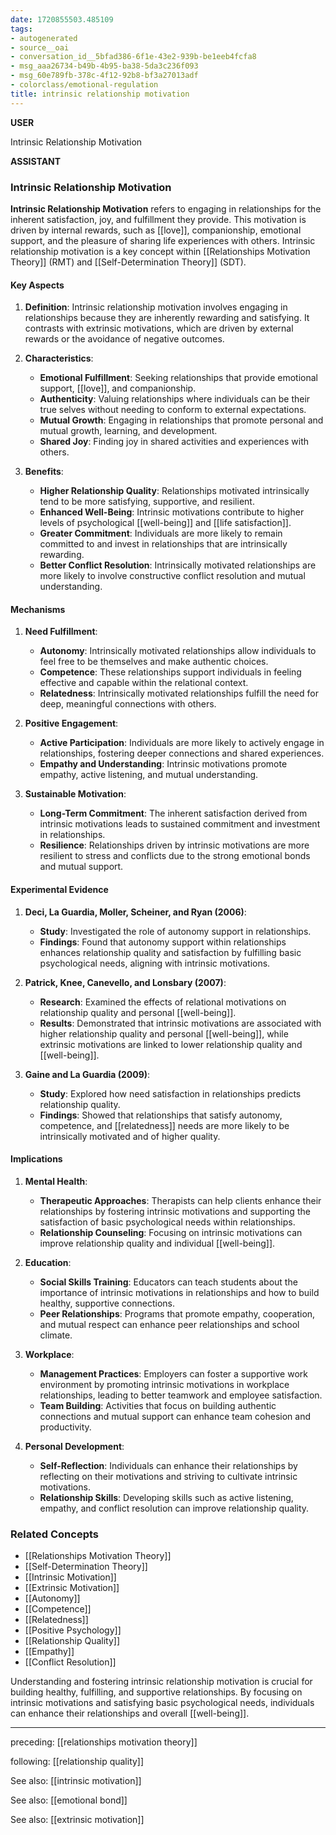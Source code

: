```yaml
---
date: 1720855503.485109
tags:
- autogenerated
- source__oai
- conversation_id__5bfad386-6f1e-43e2-939b-be1eeb4fcfa8
- msg_aaa26734-b49b-4b95-ba38-5da3c236f093
- msg_60e789fb-378c-4f12-92b8-bf3a27013adf
- colorclass/emotional-regulation
title: intrinsic relationship motivation
---
```


**USER**

Intrinsic Relationship Motivation


**ASSISTANT**

### Intrinsic Relationship Motivation

**Intrinsic Relationship Motivation** refers to engaging in relationships for the inherent satisfaction, joy, and fulfillment they provide. This motivation is driven by internal rewards, such as [[love]], companionship, emotional support, and the pleasure of sharing life experiences with others. Intrinsic relationship motivation is a key concept within [[Relationships Motivation Theory]] (RMT) and [[Self-Determination Theory]] (SDT).

#### Key Aspects

1. **Definition**:
   Intrinsic relationship motivation involves engaging in relationships because they are inherently rewarding and satisfying. It contrasts with extrinsic motivations, which are driven by external rewards or the avoidance of negative outcomes.

2. **Characteristics**:
   - **Emotional Fulfillment**: Seeking relationships that provide emotional support, [[love]], and companionship.
   - **Authenticity**: Valuing relationships where individuals can be their true selves without needing to conform to external expectations.
   - **Mutual Growth**: Engaging in relationships that promote personal and mutual growth, learning, and development.
   - **Shared Joy**: Finding joy in shared activities and experiences with others.

3. **Benefits**:
   - **Higher Relationship Quality**: Relationships motivated intrinsically tend to be more satisfying, supportive, and resilient.
   - **Enhanced Well-Being**: Intrinsic motivations contribute to higher levels of psychological [[well-being]] and [[life satisfaction]].
   - **Greater Commitment**: Individuals are more likely to remain committed to and invest in relationships that are intrinsically rewarding.
   - **Better Conflict Resolution**: Intrinsically motivated relationships are more likely to involve constructive conflict resolution and mutual understanding.

#### Mechanisms

1. **Need Fulfillment**:
   - **Autonomy**: Intrinsically motivated relationships allow individuals to feel free to be themselves and make authentic choices.
   - **Competence**: These relationships support individuals in feeling effective and capable within the relational context.
   - **Relatedness**: Intrinsically motivated relationships fulfill the need for deep, meaningful connections with others.

2. **Positive Engagement**:
   - **Active Participation**: Individuals are more likely to actively engage in relationships, fostering deeper connections and shared experiences.
   - **Empathy and Understanding**: Intrinsic motivations promote empathy, active listening, and mutual understanding.

3. **Sustainable Motivation**:
   - **Long-Term Commitment**: The inherent satisfaction derived from intrinsic motivations leads to sustained commitment and investment in relationships.
   - **Resilience**: Relationships driven by intrinsic motivations are more resilient to stress and conflicts due to the strong emotional bonds and mutual support.

#### Experimental Evidence

1. **Deci, La Guardia, Moller, Scheiner, and Ryan (2006)**:
   - **Study**: Investigated the role of autonomy support in relationships.
   - **Findings**: Found that autonomy support within relationships enhances relationship quality and satisfaction by fulfilling basic psychological needs, aligning with intrinsic motivations.

2. **Patrick, Knee, Canevello, and Lonsbary (2007)**:
   - **Research**: Examined the effects of relational motivations on relationship quality and personal [[well-being]].
   - **Results**: Demonstrated that intrinsic motivations are associated with higher relationship quality and personal [[well-being]], while extrinsic motivations are linked to lower relationship quality and [[well-being]].

3. **Gaine and La Guardia (2009)**:
   - **Study**: Explored how need satisfaction in relationships predicts relationship quality.
   - **Findings**: Showed that relationships that satisfy autonomy, competence, and [[relatedness]] needs are more likely to be intrinsically motivated and of higher quality.

#### Implications

1. **Mental Health**:
   - **Therapeutic Approaches**: Therapists can help clients enhance their relationships by fostering intrinsic motivations and supporting the satisfaction of basic psychological needs within relationships.
   - **Relationship Counseling**: Focusing on intrinsic motivations can improve relationship quality and individual [[well-being]].

2. **Education**:
   - **Social Skills Training**: Educators can teach students about the importance of intrinsic motivations in relationships and how to build healthy, supportive connections.
   - **Peer Relationships**: Programs that promote empathy, cooperation, and mutual respect can enhance peer relationships and school climate.

3. **Workplace**:
   - **Management Practices**: Employers can foster a supportive work environment by promoting intrinsic motivations in workplace relationships, leading to better teamwork and employee satisfaction.
   - **Team Building**: Activities that focus on building authentic connections and mutual support can enhance team cohesion and productivity.

4. **Personal Development**:
   - **Self-Reflection**: Individuals can enhance their relationships by reflecting on their motivations and striving to cultivate intrinsic motivations.
   - **Relationship Skills**: Developing skills such as active listening, empathy, and conflict resolution can improve relationship quality.

### Related Concepts

- [[Relationships Motivation Theory]]
- [[Self-Determination Theory]]
- [[Intrinsic Motivation]]
- [[Extrinsic Motivation]]
- [[Autonomy]]
- [[Competence]]
- [[Relatedness]]
- [[Positive Psychology]]
- [[Relationship Quality]]
- [[Empathy]]
- [[Conflict Resolution]]

Understanding and fostering intrinsic relationship motivation is crucial for building healthy, fulfilling, and supportive relationships. By focusing on intrinsic motivations and satisfying basic psychological needs, individuals can enhance their relationships and overall [[well-being]].


---

preceding: [[relationships motivation theory]]  


following: [[relationship quality]]

See also: [[intrinsic motivation]]


See also: [[emotional bond]]


See also: [[extrinsic motivation]]